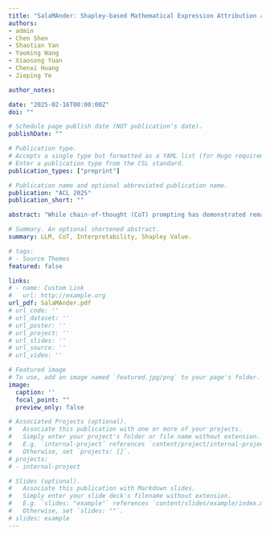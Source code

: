 ```yaml
---
title: "SalaMAnder: Shapley-based Mathematical Expression Attribution and Metric for Chain-of-Thought Reasoning"
authors:
- admin
- Chen Shen
- Shaotian Yan
- Yaoming Wang
- Xiaosong Yuan
- Chenxi Huang
- Jieping Ye

author_notes:

date: "2025-02-16T00:00:00Z"
doi: ""

# Schedule page publish date (NOT publication's date).
publishDate: ""

# Publication type.
# Accepts a single type but formatted as a YAML list (for Hugo requirements).
# Enter a publication type from the CSL standard.
publication_types: ["preprint"]

# Publication name and optional abbreviated publication name.
publication: "ACL 2025"
publication_short: ""

abstract: "While chain-of-thought (CoT) prompting has demonstrated remarkable efficacy in enhancing the reasoning capacities of large language models (LLMs) for mathematical problem-solving, the mechanistic foundations underlying these improvements remain inadequately characterized and lack systematic theoretical investigation. In this paper, we present \textbf{SalaMAnder} (\textbf{S}h\textbf{a}p\textbf{l}ey-b\textbf{a}sed \textbf{M}athematical Expression \textbf{A}ttribution a\textbf{nd} M\textbf{e}t\textbf{r}ic), a theoretically grounded methodology as well as a mathematically rigorous evaluation metric for quantifying component-level contributions in CoT reasoning. Specifically, we leverage Shapley value for mathematical expression attribution and develop an efficient stratified sampling algorithm that significantly reduces the computational complexity. Besides, we develop the \textbf{CoSP} (\textbf{C}ardinality \textbf{o}f \textbf{S}hapley \textbf{P}ositives) metric through covariance analysis. Comprehensive validation across multiple LLM models and diverse mathematical benchmarks demonstrate that the CoSP metric within our SalaMAnder framework exhibits a robust monotonic correlation with model performance. This correlation not only provides theoretical explanations for the empirical success of existing CoT but also establishes mathematically rigorous principles for prompt construction optimization. Finally, the analytical capabilities of SalaMAnder is further substantiated by performance improvements achieved through targeted refinement of low-CoSP components, demonstrating both the explanatory power and practical utility in understanding and enhancing CoT reasoning."

# Summary. An optional shortened abstract.
summary: LLM, CoT, Interpretability, Shapley Value.

# tags:
# - Source Themes
featured: false

links:
# - name: Custom Link
#   url: http://example.org
url_pdf: SalaMAnder.pdf
# url_code: ''
# url_dataset: ''
# url_poster: ''
# url_project: ''
# url_slides: ''
# url_source: ''
# url_video: ''

# Featured image
# To use, add an image named `featured.jpg/png` to your page's folder. 
image:
  caption: ''
  focal_point: ""
  preview_only: false

# Associated Projects (optional).
#   Associate this publication with one or more of your projects.
#   Simply enter your project's folder or file name without extension.
#   E.g. `internal-project` references `content/project/internal-project/index.md`.
#   Otherwise, set `projects: []`.
# projects:
# - internal-project

# Slides (optional).
#   Associate this publication with Markdown slides.
#   Simply enter your slide deck's filename without extension.
#   E.g. `slides: "example"` references `content/slides/example/index.md`.
#   Otherwise, set `slides: ""`.
# slides: example
---
```


<!-- {{% callout note %}}
Create your slides in Markdown - click the *Slides* button to check out the example.
{{% /callout %}}

Add the publication's **full text** or **supplementary notes** here. You can use rich formatting such as including [code, math, and images](https://wowchemy.com/docs/content/writing-markdown-latex/). -->
